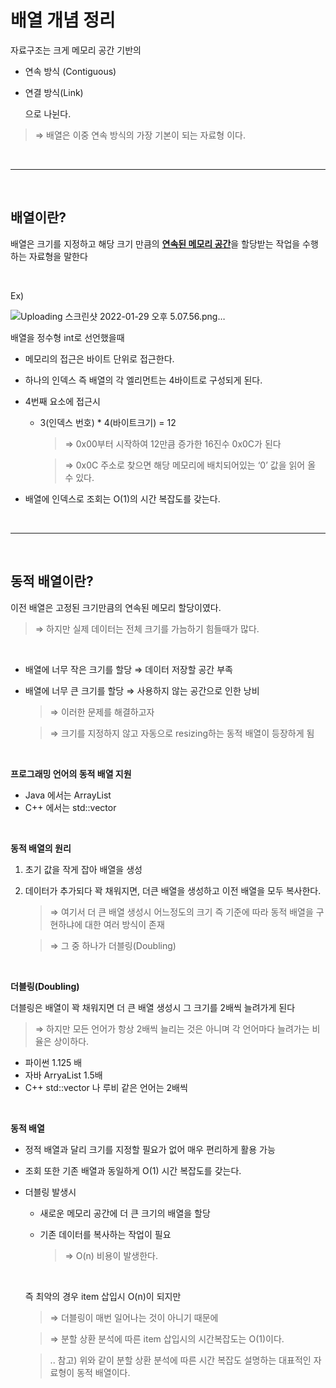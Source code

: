 # 배열 개념 정리

자료구조는 크게 메모리 공간 기반의 

- 연속 방식 (Contiguous)
- 연결 방식(Link)
    
    으로 나뉜다.
    

>⇒ 배열은 이중 연속 방식의 가장 기본이 되는 자료형 이다.

<br>

* * *

<br>

## 배열이란?

배열은 크기를 지정하고 해당 크기 만큼의 <U>**연속된 메모리 공간**</U>을 할당받는 작업을 수행하는 자료형을 말한다

<br>

Ex)
<br>

![Uploading 스크린샷 2022-01-29 오후 5.07.56.png…]()

배열을 정수형 int로 선언했을때

- 메모리의 접근은 바이트 단위로 접근한다.
- 하나의 인덱스 즉 배열의 각 엘리먼트는 4바이트로 구성되게 된다.
- 4번째 요소에 접근시
    - 3(인덱스 번호) * 4(바이트크기) = 12
        
        >⇒ 0x00부터 시작하여 12만큼 증가한 16진수 0x0C가 된다
        
        >⇒ 0x0C 주소로 찾으면 해당 메모리에 배치되어있는 ‘0’ 값을 읽어 올 수 있다.
        
- 배열에 인덱스로 조회는 O(1)의 시간 복잡도를 갖는다.

<br>

* * *

<br>

## 동적 배열이란?

이전 배열은 고정된 크기만큼의 연속된 메모리 할당이였다.

>⇒ 하지만 실제 데이터는 전체 크기를 가늠하기 힘들때가 많다.

<br>

- 배열에 너무 작은 크기를 할당 ⇒ 데이터 저장할 공간 부족
- 배열에 너무 큰 크기를 할당 ⇒ 사용하지 않는 공간으로 인한 낭비
        
    >⇒ 이러한 문제를 해결하고자
    
    >⇒ 크기를 지정하지 않고 자동으로 resizing하는 동적 배열이 등장하게 됨
    
<br>

**프로그래밍 언어의 동적 배열 지원**

- Java 에서는 ArrayList
- C++ 에서는 std::vector

<br>

**동적 배열의 원리**

1. 초기 값을 작게 잡아 배열을 생성
2. 데이터가 추가되다 꽉 채워지면, 더큰 배열을 생성하고 이전 배열을 모두 복사한다.
    
    >⇒ 여기서 더 큰 배열 생성시 어느정도의 크기 즉 기준에  따라 동적 배열을 구현하냐에 대한 여러 방식이 존재
    
    >⇒ 그 중 하나가 더블링(Doubling)

<br>

**더블링(Doubling)**

더블링은 배열이 꽉 채워지면 더 큰 배열 생성시 그 크기를 2배씩 늘려가게 된다

>⇒ 하지만 모든 언어가 항상 2배씩 늘리는 것은 아니며 각 언어마다 늘려가는 비율은 상이하다.

- 파이썬 1.125 배
- 자바 ArryaList 1.5배
- C++ std::vector 나 루비 같은 언어는 2배씩

<br>

**동적 배열**

- 정적 배열과 달리 크기를 지정할 필요가 없어 매우 편리하게 활용 가능
- 조회 또한 기존 배열과 동일하게 O(1) 시간 복잡도를 갖는다.

- 더블링 발생시
    - 새로운 메모리 공간에 더 큰 크기의 배열을 할당
    - 기존 데이터를 복사하는 작업이 필요
        
        >⇒ O(n) 비용이 발생한다.
        
        <br>
    
    즉 최악의 경우 item 삽입시 O(n)이 되지만
    
    >⇒ 더블링이 매번 일어나는 것이 아니기 때문에
    
    >⇒ 분할 상환 분석에 따른 item 삽입시의 시간복잡도는 O(1)이다.
    
    >.. 참고) 위와 같이 분할 상환 분석에 따른 시간 복잡도 설명하는 대표적인 자료형이 동적 배열이다.
